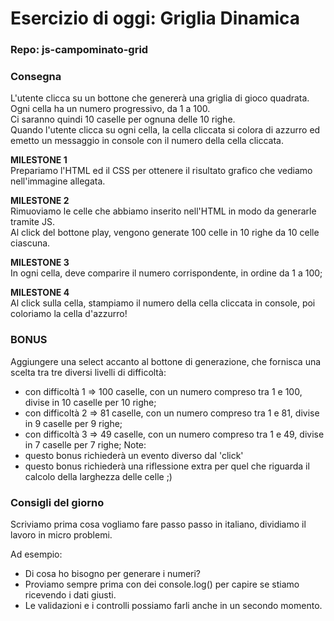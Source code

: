 # Esercizio di oggi: Griglia Dinamica
### Repo: js-campominato-grid

### Consegna
L'utente clicca su un bottone che genererà una griglia di gioco quadrata. <br>
Ogni cella ha un numero progressivo, da 1 a 100. <br>
Ci saranno quindi 10 caselle per ognuna delle 10 righe. <br>
Quando l'utente clicca su ogni cella, la cella cliccata si colora di azzurro ed emetto un messaggio in console con il numero della cella cliccata.

**MILESTONE 1** <br>
Prepariamo l'HTML ed il CSS per ottenere il risultato grafico che vediamo nell'immagine allegata.

**MILESTONE 2** <br>
Rimuoviamo le celle che abbiamo inserito nell'HTML in modo da generarle tramite JS.<br>
Al click del bottone play, vengono generate 100 celle in 10 righe da 10 celle ciascuna.

**MILESTONE 3** <br>
In ogni cella, deve comparire il numero corrispondente, in ordine da 1 a 100;

**MILESTONE 4** <br>
Al click sulla cella, stampiamo il numero della cella cliccata in console, poi coloriamo la cella d'azzurro!

### BONUS
Aggiungere una select accanto al bottone di generazione, che fornisca una scelta tra tre diversi livelli di difficoltà:
- con difficoltà 1 => 100 caselle, con un numero compreso tra 1 e 100, divise in 10 caselle per 10 righe;
- con difficoltà 2 => 81 caselle, con un numero compreso tra 1 e 81, divise in 9 caselle per 9 righe;
- con difficoltà 3 => 49 caselle, con un numero compreso tra 1 e 49, divise in 7 caselle per 7 righe;
Note:
- questo bonus richiederà un evento diverso dal 'click'
- questo bonus richiederà una riflessione extra per quel che riguarda il calcolo della larghezza delle celle ;)

### Consigli del giorno
Scriviamo prima cosa vogliamo fare passo passo in italiano, dividiamo il lavoro in micro problemi.

Ad esempio:
- Di cosa ho bisogno per generare i numeri?
- Proviamo sempre prima con dei console.log() per capire se stiamo ricevendo i dati giusti.
- Le validazioni e i controlli possiamo farli anche in un secondo momento.